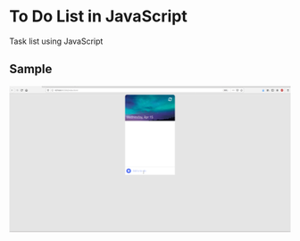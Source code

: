 # To Do List in JavaScript
 Task list using JavaScript
 
 ## Sample
 
 
<p align="center">
  <img src="https://github.com/Dborah/to-do-list-js/blob/master/sample/to_do_list.gif" alt="To do list" />
</p>
